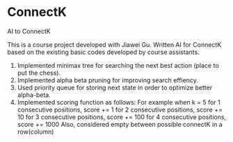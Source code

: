 # ConnectK
AI to ConnectK

This is a course project developed with Jiawei Gu.
Written AI for ConnectK based on the existing basic codes developed by course assistants.

1. Implemented minimax tree for searching the next best action (place to put the chess).
2. Implemented alpha beta pruning for improving search effiency.
3. Used priority queue for storing next state in order to optimize better alpha-beta.
4. Implemented scoring function as follows: 
For example
when k = 5
for 1 consecutive positions, score += 1 
for 2 consecutive positions, score += 10 
for 3 consecutive positions, score += 100 
for 4 consecutive positions, score += 1000 
Also, considered empty between possible connectK in a row(column)
